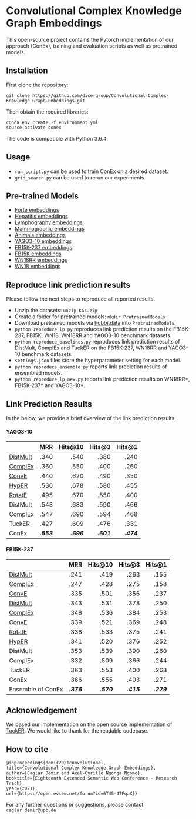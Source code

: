 # Convolutional Complex Knowledge Graph Embeddings

This open-source project contains the Pytorch implementation of our approach (ConEx), training and evaluation scripts as well as pretrained models.


## Installation

First clone the repository:
```
git clone https://github.com/dice-group/Convolutional-Complex-Knowledge-Graph-Embeddings.git
```
Then obtain the required libraries:
```
conda env create -f environment.yml
source activate conex
```
The code is compatible with Python 3.6.4.

## Usage
+ ```run_script.py``` can be used to train ConEx on a desired dataset.
+ ```grid_search.py``` can be used to rerun our experiments.

## Pre-trained Models
- [Forte embeddings](https://hobbitdata.informatik.uni-leipzig.de/KGE/conex/ConEx_Forte.zip)
- [Hepatitis embeddings](https://hobbitdata.informatik.uni-leipzig.de/KGE/conex/ConEx_Hepatitis.zip)
- [Lymphography embeddings](https://hobbitdata.informatik.uni-leipzig.de/KGE/conex/ConEx_Lymphography.zip)
- [Mammographic embeddings](https://hobbitdata.informatik.uni-leipzig.de/KGE/conex/ConEx_Mammographic.zip)
- [Animals embeddings](https://hobbitdata.informatik.uni-leipzig.de/KGE/conex/Animals.zip)
- [YAGO3-10 embeddings](https://hobbitdata.informatik.uni-leipzig.de/KGE/conex/ConEx_Animals.zip)
- [FB15K-237 embeddings](https://hobbitdata.informatik.uni-leipzig.de/KGE/conex/FB15K-237.zip)
- [FB15K embeddings](https://hobbitdata.informatik.uni-leipzig.de/KGE/conex/FB15K.zip)
- [WN18RR embeddings](https://hobbitdata.informatik.uni-leipzig.de/KGE/conex/WN18RR.zip)
- [WN18 embeddings](https://hobbitdata.informatik.uni-leipzig.de/KGE/conex/WN18.zip)

## Reproduce link prediction results
Please follow the next steps to reproduce all reported results.
- Unzip the datasets: ```unzip KGs.zip```
- Create a folder for pretrained models: ```mkdir PretrainedModels```
- Download pretrained models via [hobbitdata](https://hobbitdata.informatik.uni-leipzig.de/KGE/conex/) into ```PretrainedModels```.
- ```python reproduce_lp.py``` reproduces link prediction results on the FB15K-237, FB15K, WN18, WN18RR and YAGO3-10 benchmark datasets.
- ```python reproduce_baselines.py``` reproduces link prediction results of DistMult, ComplEx and TuckER on the FB15K-237, WN18RR and YAGO3-10 benchmark datasets.
- ```settings.json``` files store the hyperparameter setting for each model.
- ```python reproduce_ensemble.py``` reports link prediction results of ensembled models.
- ```python reproduce_lp_new.py``` reports link prediction results on WN18RR*, FB15K-237* and YAGO3-10*.


## Link Prediction Results
In the below, we provide a brief overview of the link prediction results.
#### YAGO3-10 ####
|         |   MRR | Hits@10 | Hits@3 | Hits@1  |
|---------|------:|--------:|-------:|--------:|
| [DistMult](https://arxiv.org/pdf/1707.01476.pdf) | .340     | .540     |  .380    |  .240    |
| [ComplEx](https://arxiv.org/pdf/1707.01476.pdf)  | .360     | .550     |  .400    |  .260    |
| [ConvE](https://arxiv.org/pdf/1707.01476.pdf)    | .440     | .620     |  .490    |  .350    |
| [HypER](https://arxiv.org/pdf/1808.07018.pdf)    | .530     | .678     |  .580    |  .455    |
| [RotatE](https://arxiv.org/pdf/1902.10197.pdf)   | .495     | .670     |  .550    |  .400    |
| DistMult                                         | .543     | .683     |  .590    |  .466    |
| ComplEx                                          | .547     | .690     |  .594    |  .468    | 
| TuckER                                           | .427     | .609     |  .476    |  .331    |
| ConEx                                            |***.553***|***.696***|***.601***|***.474***| 

#### FB15K-237 ####
|         |   MRR | Hits@10 | Hits@3 | Hits@1  |
|---------|------:|--------:|-------:|--------:|
| [DistMult](https://arxiv.org/pdf/1707.01476.pdf) | .241     | .419     |  .263    |  .155    |
| [ComplEx](https://arxiv.org/pdf/1707.01476.pdf)  | .247     | .428     |  .275    |  .158    |
| [ConvE](https://arxiv.org/pdf/1707.01476.pdf)    | .335     | .501     |  .356    |  .237    |
| [DistMult](https://github.com/uma-pi1/kge-iclr20)| .343     | .531     |  .378    |  .250    |
| [ComplEx](https://github.com/uma-pi1/kge-iclr20) | .348     | .536     |  .384    |  .253    |
| [ConvE](https://github.com/uma-pi1/kge-iclr20)   | .339     | .521     |  .369    |  .248    |
| [RotatE](https://arxiv.org/pdf/1902.10197.pdf)   | .338     | .533     |  .375    |  .241    |
| [HypER](https://arxiv.org/pdf/1808.07018.pdf)    | .341     | .520     |  .376    |  .252    |
| DistMult                                         | .353     | .539     |  .390    |  .260    |
| ComplEx                                          | .332     | .509     |  .366    |  .244    |
| TuckER                                           | .363     | .553     |  .400    |  .268    |
| ConEx                                            | .366     | .555     |  .403     |  .271    | 
| Ensemble of ConEx                                |***.376***|***.570***|***.415***|***.279***| 


## Acknowledgement 
We based our implementation on the open source implementation of [TuckER](https://github.com/ibalazevic/TuckER). We would like to thank for the readable codebase.

## How to cite
```
@inproceedings{demir2021convolutional,
title={Convolutional Complex Knowledge Graph Embeddings},
author={Caglar Demir and Axel-Cyrille Ngonga Ngomo},
booktitle={Eighteenth Extended Semantic Web Conference - Research Track},
year={2021},
url={https://openreview.net/forum?id=6T45-4TFqaX}}
```

For any further questions or suggestions, please contact:  ```caglar.demir@upb.de```